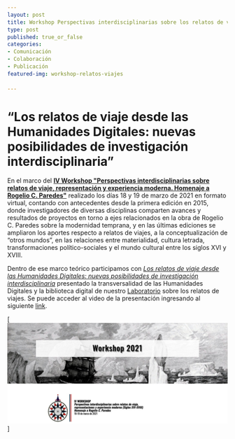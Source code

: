 ```yaml
---
layout: post
title: Workshop Perspectivas interdisciplinarias sobre los relatos de viajes 
type: post
published: true_or_false
categories:
- Comunicación
- Colaboración
- Publicación
featured-img: workshop-relatos-viajes

---
```


# “Los relatos de viaje desde las Humanidades Digitales: nuevas posibilidades de investigación interdisciplinaria”

En el marco del [**IV Workshop "Perspectivas interdisciplinarias sobre relatos de viaje, representación y experiencia moderna. Homenaje a Rogelio C. Paredes"**](https://ultra-mar.org/workshop-2021/) realizado los días 18 y 19 de marzo de 2021 en formato virtual, contando con antecedentes desde la primera edición en 2015, donde investigadores de diversas disciplinas comparten avances y resultados de proyectos en torno a ejes relacionados en la obra de Rogelio C. Paredes sobre la modernidad temprana, y en las últimas ediciones se ampliaron los aportes respecto a relatos de viajes, a la conceptualización de “otros mundos”, en las relaciones entre materialidad, cultura letrada, transformaciones político-sociales y el mundo cultural entre los siglos XVI y XVIII. 

Dentro de ese marco teórico participamos con [*Los relatos de viaje desde las Humanidades Digitales: nuevas posibilidades de investigación interdisciplinaria*](http://ultra-mar.org/wp-content/uploads/2021/03/CAICyT-HD-Lab.pdf) presentado la transversalidad de las Humanidades Digitales y la biblioteca digital de nuestro [Laboratorio](http://hdlab.space/biblioteca-digital) sobre los relatos de viajes. Se puede acceder al video de la presentación ingresando al siguiente [link](https://www.youtube.com/watch?v=vds-Nfq8HNA).  

[![workshop-relatos-viajes](/assets/img/posts/workshop-relatos-viajes.jpg)]




	




